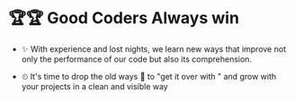 # 🏆🏆 Good Coders Always win

* ✨ With experience and lost nights, we learn new ways that improve not only the performance of our code but also its comprehension.

* ⏲ It's time to drop the old ways 💩 to "get it over with " and grow with your projects in a clean and visible way